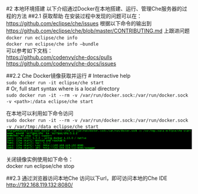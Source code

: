 #2 本地环境搭建
以下介绍通过Docker在本地搭建、运行、管理Che服务器的过程的方法
##2.1 获取帮助
在安装过程中发现的问题可以在：  
https://github.com/eclipse/che/issues  根据以下命令的输出到      
https://github.com/eclipse/che/blob/master/CONTRIBUTING.md  上跟进问题   
`docker run eclipse/che info`  
`docker run eclipse/che info –bundle`  
可以参考如下文档：<br/>
https://github.com/codenvy/che-docs/pulls<br/>
https://github.com/codenvy/che-docs/issues<br/>

##2.2 Che Docker镜像获取并运行
\# Interactive help  
`sudo docker run -it eclipse/che start`  
\# Or, full start syntax where <path> is a local directory  
`sudo docker run -it --rm -v /var/run/docker.sock:/var/run/docker.sock -v <path>:/data eclipse/che start`


在本地可以利用如下命令访问  
`sudo docker run -it --rm -v /var/run/docker.sock:/var/run/docker.sock -v /var/tmp:/data eclipse/che start`  
![](./images/13.png)

关闭镜像实例使用如下命令：  
docker run eclipse/che stop

##2.3 通过浏览器访问本地Che
访问以下url，即可访问本地的Che IDE      
http://192.168.119.132:8080/









